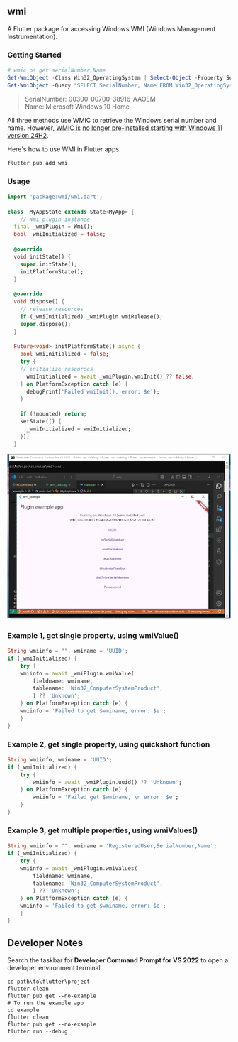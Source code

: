 ## wmi
A Flutter package for accessing Windows WMI (Windows Management Instrumentation).

### Getting Started 
```powershell
# wmic os get serialNumber,Name
Get-WmiObject -Class Win32_OperatingSystem | Select-Object -Property SerialNumber,Name
Get-WmiObject -Query "SELECT SerialNumber, Name FROM Win32_OperatingSystem"
```
> SerialNumber: 00300-00700-38916-AAOEM  
Name: Microsoft Windows 10 Home 

All three methods use WMIC to retrieve the Windows serial number and name. However, [WMIC is no longer pre-installed starting with Windows 11 version 24H2](https://learn.microsoft.com/en-us/windows-hardware/manufacture/desktop/features-on-demand-non-language-fod?view=windows-11).

 Here's how to use WMI in Flutter apps.

```powershell
flutter pub add wmi
```

### Usage

```dart
import 'package:wmi/wmi.dart';

class _MyAppState extends State<MyApp> {
    // Wmi plugin instance
  final _wmiPlugin = Wmi(); 
  bool _wmiInitialized = false;

  @override
  void initState() {
    super.initState();
    initPlatformState();    
  }

  @override
  void dispose() {
    // release resources
    if (_wmiInitialized) _wmiPlugin.wmiRelease(); 
    super.dispose();
  }

  Future<void> initPlatformState() async {
    bool wmiInitialized = false;
    try {
    // initialize resources
      wmiInitialized = await _wmiPlugin.wmiInit() ?? false;
    } on PlatformException catch (e) {
      debugPrint('Failed wmiInit(), error: $e');
    }

    if (!mounted) return;
    setState(() {
      _wmiInitialized = wmiInitialized;
    });        
  }    

```

![plugin example app](./Screenshot1.jpg)

### Example 1, get single property, using wmiValue()
```dart
String wmiinfo = "", wminame = 'UUID';
if (_wmiInitialized) {
    try {
    wmiinfo = await _wmiPlugin.wmiValue(
        fieldname: wminame,
        tablename: 'Win32_ComputerSystemProduct',
        ) ?? 'Unknown';
    } on PlatformException catch (e) {
    wmiinfo = 'Failed to get $wminame, error: $e';
    }
}
```

### Example 2, get single property, using quickshort function
```dart
String wmiinfo, wminame = 'UUID';
if (_wmiInitialized) {
    try {
        wmiinfo = await _wmiPlugin.uuid() ?? 'Unknown';
    } on PlatformException catch (e) {
        wmiinfo = 'Failed get $wminame, \n error: $e';
    } 
}
```
### Example 3, get multiple properties, using wmiValues()
```dart
String wmiinfo = "", wminame = 'RegisteredUser,SerialNumber,Name';
if (_wmiInitialized) {
    try {
    wmiinfo = await _wmiPlugin.wmiValues(
        fieldname: wminame,
        tablename: 'Win32_ComputerSystemProduct',
        ) ?? 'Unknown';
    } on PlatformException catch (e) {
    wmiinfo = 'Failed to get $wminame, error: $e';
    }
}
```

## Developer Notes
Search the taskbar for **Developer Command Prompt for VS 2022** to open a developer environment terminal.

```terminal
cd path\to\flutter\project
flutter clean
flutter pub get --no-example
# To run the example app
cd example
flutter clean
flutter pub get --no-example
flutter run --debug
```